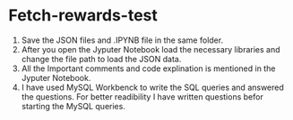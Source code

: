 # Fetch-rewards-test
1. Save the JSON files and .IPYNB file in the same folder.
2. After you open the Jyputer Notebook load the necessary libraries and change the file path to load the JSON data.
3. All the Important comments and code explination is mentioned in the Jyputer Notebook.
4. I have used MySQL Workbenck to write the SQL queries and answered the questions. For better readibility I have written questions befor starting the MySQL queries.

